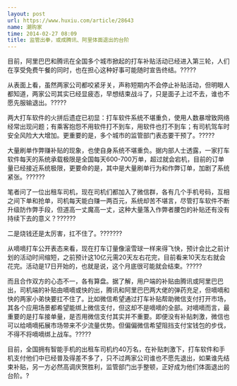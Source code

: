 ```yaml
---
layout: post
url: https://www.huxiu.com/article/28643
name: 潮购家
time: 2014-02-27 08:09
title: 监管出拳，或成腾讯、阿里体面退出的台阶
---
```

目前，阿里巴巴和腾讯在全国多个城市掀起的打车补贴活动已经进入第三轮，人们在享受免费午餐的同时，也在担心这种好事可能随时宣告终结。?????

从表面上看，虽然两家公司都咬紧牙关，声称短期内不会停止补贴活动，但明眼人都知道，两家公司其实已经显疲态，早想结束战斗了，只是面子上过不去，谁也不愿先服输退出。?????

两大打车软件的火拼后遗症已初显：打车软件系统不堪重负，使用人数暴增致网络经常出现问题；有乘客抱怨不用软件打不到车，用软件也打不到车；有司机驾车时安全风险大大增加。更重要的是，多个城市的监管部门表态要干预了。?????

大量刷单作弊赚补贴的现象，也使自身系统不堪重负。据内部人士透露，一家打车软件每天的系统承载极限是全国每天600-700万单，超过就会宕机，目前的订单量已经接近系统极限，更要命的是，其中是大量刷单行为和作弊订单，加剧了系统紧张。??????

笔者问了一位出租车司机，现在司机们都加入了微信群，各有几个手机号码，互相之间下单和抢单，司机每天能白赚一两百元，系统却苦不堪言，尽管打车软件不断升级防作弊手段，但道高一丈魔高一丈，这种大量落入作弊者腰包的补贴还有没有持续下去的意义？??????

二是烧钱还是太厉害，扛不住了。???????

从嘀嘀打车公开表态来看，现在打车订量像滚雪球一样来得飞快，预计会比之前计划的活动时间缩短，之前预计这10亿元需20天左右花完，目前看来10天左右就会花完。活动是17日开始的，也就是说，这个月底很可能就会结束。?????

而且合作双方的心态不一，各有算盘。据了解，用户端的补贴由腾讯或阿里巴巴出，司机端的补贴由嘀嘀或快的出，腾讯和阿里巴巴两大佬的弹药充足，但嘀嘀和快的两家小弟快要扛不住了。比如微信希望通过打车补贴帮助微信支付打开市场，其各个应用场景都希望能绑上微信支付，但这却不是嘀嘀的全部。对嘀嘀而言，最重要的是打车接单量，是否用微信支付其实并不重要。即便没有补贴刺激，微信也可以给嘀嘀拓展市场带来不少流量优势。但偏偏微信希望阻挡支付宝钱包的步伐，不得不将嘀嘀绑上战车。?????

目前，全国拥有智能手机的出租车司机约40万名，在补贴刺激下，打车软件和手机支付他们中已经普及得差不多了，只不过两家公司谁也不愿先退出，如果谁先结束补贴，另一方必然高调庆贺胜利，监管部门出手整顿，正好成为他们体面退出的台阶。?

